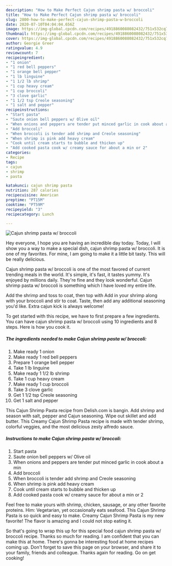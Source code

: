 ```yaml
---
description: "How to Make Perfect Cajun shrimp pasta w/ broccoli"
title: "How to Make Perfect Cajun shrimp pasta w/ broccoli"
slug: 2800-how-to-make-perfect-cajun-shrimp-pasta-w-broccoli
date: 2020-07-10T04:04:04.656Z
image: https://img-global.cpcdn.com/recipes/4918860088082432/751x532cq70/cajun-shrimp-pasta-w-broccoli-recipe-main-photo.jpg
thumbnail: https://img-global.cpcdn.com/recipes/4918860088082432/751x532cq70/cajun-shrimp-pasta-w-broccoli-recipe-main-photo.jpg
cover: https://img-global.cpcdn.com/recipes/4918860088082432/751x532cq70/cajun-shrimp-pasta-w-broccoli-recipe-main-photo.jpg
author: Georgie Greer
ratingvalue: 4.9
reviewcount: 7
recipeingredient:
- "1 onion"
- "1 red bell peppers"
- "1 orange bell pepper"
- "1 lb linguine"
- "1 1/2 lb shrimp"
- "1 cup heavy cream"
- "1 cup broccoli"
- "3 clove garlic"
- "1 1/2 tsp Creole seasoning"
- "1 salt and pepper"
recipeinstructions:
- "Start pasta"
- "Saute onion bell peppers w/ Olive oil"
- "When onions and peppers are tender put minced garlic in cook about a min"
- "Add broccoli"
- "When broccoli is tender add shrimp and Creole seasoning"
- "When shrimp is pink add heavy cream"
- "Cook until cream starts to bubble and thicken up"
- "Add cooked pasta cook w/ creamy sauce for about a min or 2"
categories:
- Recipe
tags:
- cajun
- shrimp
- pasta

katakunci: cajun shrimp pasta 
nutrition: 287 calories
recipecuisine: American
preptime: "PT15M"
cooktime: "PT59M"
recipeyield: "3"
recipecategory: Lunch

---
```



![Cajun shrimp pasta w/ broccoli](https://img-global.cpcdn.com/recipes/4918860088082432/751x532cq70/cajun-shrimp-pasta-w-broccoli-recipe-main-photo.jpg)

Hey everyone, I hope you are having an incredible day today. Today, I will show you a way to make a special dish, cajun shrimp pasta w/ broccoli. It is one of my favorites. For mine, I am going to make it a little bit tasty. This will be really delicious.

Cajun shrimp pasta w/ broccoli is one of the most favored of current trending meals in the world. It's simple, it's fast, it tastes yummy. It's enjoyed by millions daily. They're fine and they look wonderful. Cajun shrimp pasta w/ broccoli is something which I have loved my entire life.

Add the shrimp and toss to coat, then top with Add in your shrimp along with your broccoli and stir to coat. Taste, then add any additional seasoning you&#39;d like. Extra cajun kick is always welcome!


To get started with this recipe, we have to first prepare a few ingredients. You can have cajun shrimp pasta w/ broccoli using 10 ingredients and 8 steps. Here is how you cook it.

<!--inarticleads1-->

##### The ingredients needed to make Cajun shrimp pasta w/ broccoli:

1. Make ready 1 onion
1. Make ready 1 red bell peppers
1. Prepare 1 orange bell pepper
1. Take 1 lb linguine
1. Make ready 1 1/2 lb shrimp
1. Take 1 cup heavy cream
1. Make ready 1 cup broccoli
1. Take 3 clove garlic
1. Get 1 1/2 tsp Creole seasoning
1. Get 1 salt and pepper


This Cajun Shrimp Pasta recipe from Delish.com is bangin. Add shrimp and season with salt, pepper and Cajun seasoning. Wipe out skillet and add butter. This Creamy Cajun Shrimp Pasta recipe is made with tender shrimp, colorful veggies, and the most delicious zesty alfredo sauce. 

<!--inarticleads2-->

##### Instructions to make Cajun shrimp pasta w/ broccoli:

1. Start pasta
1. Saute onion bell peppers w/ Olive oil
1. When onions and peppers are tender put minced garlic in cook about a min
1. Add broccoli
1. When broccoli is tender add shrimp and Creole seasoning
1. When shrimp is pink add heavy cream
1. Cook until cream starts to bubble and thicken up
1. Add cooked pasta cook w/ creamy sauce for about a min or 2


Feel free to make yours with shrimp, chicken, sausage, or any other favorite proteins. Him: Vegetarian, yet occasionally eats seafood. This Cajun Shrimp Pasta is so quick and easy to make. Creamy Cajun Shrimp Pasta is my new favorite! The flavor is amazing and I could not stop eating it. 

So that's going to wrap this up for this special food cajun shrimp pasta w/ broccoli recipe. Thanks so much for reading. I am confident that you can make this at home. There's gonna be interesting food at home recipes coming up. Don't forget to save this page on your browser, and share it to your family, friends and colleague. Thanks again for reading. Go on get cooking!
